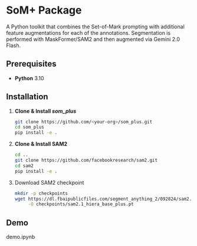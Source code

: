 # SoM+ Package

A Python toolkit that combines the Set-of-Mark prompting with additional feature augmentations for each of the annotations. Segmentation is performed with MaskFormer/SAM2 and then augmented via Gemini 2.0 Flash.

## Prerequisites

- **Python** 3.10  

## Installation

1. **Clone & Install _som_plus_**

   ```bash
   git clone https://github.com/<your-org>/som_plus.git
   cd som_plus
   pip install -e .

2. **Clone & Install SAM2**

   ```bash
   cd ..
   git clone https://github.com/facebookresearch/sam2.git
   cd sam2
   pip install -e .

3. Download SAM2 checkpoint
   ```bash
   mkdir -p checkpoints
   wget https://dl.fbaipublicfiles.com/segment_anything_2/092824/sam2.1_hiera_base_plus.pt \
        -O checkpoints/sam2.1_hiera_base_plus.pt


## Demo 

demo.ipynb

